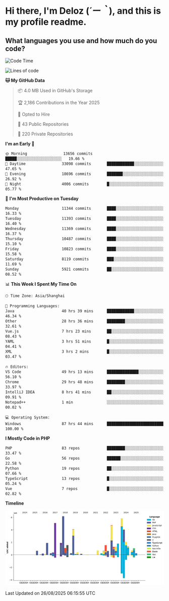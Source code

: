 # **Hi there, I'm Deloz (*´ー｀*), and this is my profile readme.**

## **What languages you use and how much do you code?**

<!--START_SECTION:waka-->
![Code Time](http://img.shields.io/badge/Code%20Time-7%2C275%20hrs%2016%20mins-blue)

![Lines of code](https://img.shields.io/badge/From%20Hello%20World%20I%27ve%20Written-52.6%20million%20lines%20of%20code-blue)

**🐱 My GitHub Data** 

> 📦 4.0 MB Used in GitHub's Storage 
 > 
> 🏆 2,186 Contributions in the Year 2025
 > 
> 💼 Opted to Hire
 > 
> 📜 43 Public Repositories 
 > 
> 🔑 220 Private Repositories 
 > 
**I'm an Early 🐤** 

```text
🌞 Morning                13656 commits       █████░░░░░░░░░░░░░░░░░░░░   19.66 % 
🌆 Daytime                33098 commits       ████████████░░░░░░░░░░░░░   47.65 % 
🌃 Evening                18696 commits       ███████░░░░░░░░░░░░░░░░░░   26.92 % 
🌙 Night                  4006 commits        █░░░░░░░░░░░░░░░░░░░░░░░░   05.77 % 
```
📅 **I'm Most Productive on Tuesday** 

```text
Monday                   11344 commits       ████░░░░░░░░░░░░░░░░░░░░░   16.33 % 
Tuesday                  11393 commits       ████░░░░░░░░░░░░░░░░░░░░░   16.40 % 
Wednesday                11369 commits       ████░░░░░░░░░░░░░░░░░░░░░   16.37 % 
Thursday                 10487 commits       ████░░░░░░░░░░░░░░░░░░░░░   15.10 % 
Friday                   10823 commits       ████░░░░░░░░░░░░░░░░░░░░░   15.58 % 
Saturday                 8119 commits        ███░░░░░░░░░░░░░░░░░░░░░░   11.69 % 
Sunday                   5921 commits        ██░░░░░░░░░░░░░░░░░░░░░░░   08.52 % 
```


📊 **This Week I Spent My Time On** 

```text
🕑︎ Time Zone: Asia/Shanghai

💬 Programming Languages: 
Java                     40 hrs 39 mins      ████████████░░░░░░░░░░░░░   46.34 % 
Other                    28 hrs 36 mins      ████████░░░░░░░░░░░░░░░░░   32.61 % 
Vue.js                   7 hrs 23 mins       ██░░░░░░░░░░░░░░░░░░░░░░░   08.43 % 
YAML                     3 hrs 51 mins       █░░░░░░░░░░░░░░░░░░░░░░░░   04.41 % 
XML                      3 hrs 2 mins        █░░░░░░░░░░░░░░░░░░░░░░░░   03.47 % 

🔥 Editors: 
VS Code                  49 hrs 13 mins      ██████████████░░░░░░░░░░░   56.10 % 
Chrome                   29 hrs 48 mins      ████████░░░░░░░░░░░░░░░░░   33.97 % 
IntelliJ IDEA            8 hrs 41 mins       ██░░░░░░░░░░░░░░░░░░░░░░░   09.91 % 
Notepad++                1 min               ░░░░░░░░░░░░░░░░░░░░░░░░░   00.02 % 

💻 Operating System: 
Windows                  87 hrs 44 mins      █████████████████████████   100.00 % 
```

**I Mostly Code in PHP** 

```text
PHP                      83 repos            ████████░░░░░░░░░░░░░░░░░   33.47 % 
Go                       56 repos            ██████░░░░░░░░░░░░░░░░░░░   22.58 % 
Python                   19 repos            ██░░░░░░░░░░░░░░░░░░░░░░░   07.66 % 
TypeScript               13 repos            █░░░░░░░░░░░░░░░░░░░░░░░░   05.24 % 
Vue                      7 repos             █░░░░░░░░░░░░░░░░░░░░░░░░   02.82 % 
```



**Timeline**

![Lines of Code chart](https://raw.githubusercontent.com/deloz/deloz/main/assets/bar_graph.png)


 Last Updated on 26/08/2025 06:15:55 UTC
<!--END_SECTION:waka-->
